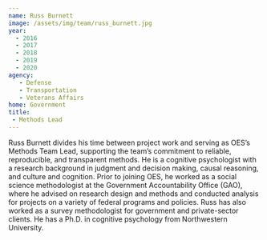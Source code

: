 ```yaml
---
name: Russ Burnett
image: /assets/img/team/russ_burnett.jpg
year:
  - 2016
  - 2017
  - 2018
  - 2019
  - 2020
agency:
   - Defense
   - Transportation
   - Veterans Affairs
home: Government
title: 
 - Methods Lead
---
```


Russ Burnett divides his time between project work and serving as OES’s Methods Team Lead, supporting the team’s commitment to reliable, reproducible, and transparent methods. He is a cognitive psychologist with a research background in judgment and decision making, causal reasoning, and culture and cognition. Prior to joining OES, he worked as a social science methodologist at the Government Accountability Office (GAO), where he advised on research design and methods and conducted analysis for projects on a variety of federal programs and policies. Russ has also worked as a survey methodologist for government and private-sector clients. He has a Ph.D. in cognitive psychology from Northwestern University. 
